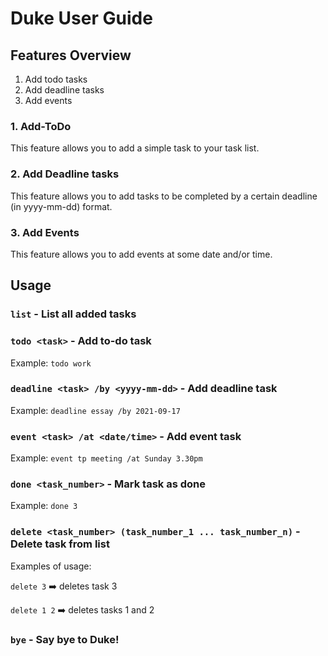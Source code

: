 # Duke User Guide

## Features Overview
1. Add todo tasks
2. Add deadline tasks
3. Add events

### 1. Add-ToDo

This feature allows you to add a simple task to your task list.

### 2. Add Deadline tasks

This feature allows you to add tasks to be completed by a certain deadline (in yyyy-mm-dd) format.

### 3. Add Events 

This feature allows you to add events at some date and/or time.


## Usage

### `list` - List all added tasks
### `todo <task>` - Add to-do task
  Example: `todo work`

### `deadline <task> /by <yyyy-mm-dd>` - Add deadline task
  Example: `deadline essay /by 2021-09-17`

### `event <task> /at <date/time>` - Add event task
  Example: `event tp meeting /at Sunday 3.30pm`

### `done <task_number>` - Mark task as done
  Example: `done 3`

### `delete <task_number> (task_number_1 ... task_number_n)` - Delete task from list
  Examples of usage: 

  `delete 3` ➡️  deletes task 3

  `delete 1 2` ➡️  deletes tasks 1 and 2

### `bye` - Say bye to Duke!



<!-- 
Example of usage: 

`list (optional arguments)`

Expected outcome:

Returns a simple message if there are no tasks.

```
You have no tasks!
``` -->
